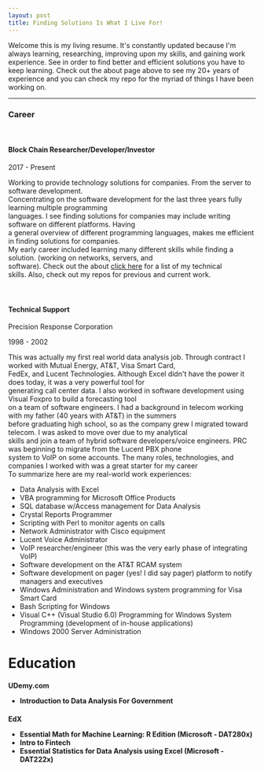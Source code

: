 ```yaml
---
layout: post
title: Finding Solutions Is What I Live For!
---
```


Welcome this is my living resume. It's constantly updated because I'm always learning, researching, improving upon my skills, and gaining work experience.
See in order to find better and efficient solutions you have to keep learning. Check out the about page above to see
my 20+ years of experience and you can check my repo for the myriad of things I have been working on.

-----------------------------------------------------------------
<h3>Career</h3>
<br>
<h4>Block Chain Researcher/Developer/Investor</h4>
<p>2017 - Present</p>
<p>Working to provide technology solutions for companies. From the server to software development.<br>
  Concentrating on the software development for the last three years fully learning multiple programming<br>
  languages. I see finding solutions for companies may include writing software on different platforms. Having<br>
  a general overview of different programming languages, makes me efficient in finding solutions for companies.<br>
  My early career included learning many different skills while finding a solution. (working on networks, servers, and <br>
  software). Check out the about <a href="https://althetinkerer.github.io/about/">click here</a> for a list of my technical<br>
  skills. Also, check out my repos for previous and current work.
  <br>
  <br>
  <br>
  <h4>Technical Support</h4>
  <p>Precision Response Corporation</p>
  <p>1998 - 2002</p>
  <p>This was actually my first real world data analysis job. Through contract I worked with Mutual Energy, AT&T, Visa Smart Card,<br>
    FedEx, and Lucent Technologies. Although Excel didn't have the power it does today, it was a very powerful tool for<br>
    generating call center data. I also worked in software development using Visual Foxpro to build a forecasting tool<br>
    on a team of software engineers. I had a background in telecom working with my father (40 years with AT&T) in the summers<br>
     before graduating high school, so as the company grew I migrated toward telecom. I was asked to move over due to my analytical<br>
    skills and join a team of hybrid software developers/voice engineers. PRC was beginning to migrate from the Lucent PBX phone<br>
    system to VoIP on some accounts. The many roles, technologies, and companies I worked with was a great starter for my career<br>
    To summarize here are my real-world work experiences:
  <ul>
    <li>Data Analysis with Excel</li>
    <li>VBA programming for Microsoft Office Products</li>
    <li>SQL database w/Access management for Data Analysis</li>
    <li>Crystal Reports Programmer</li>
    <li>Scripting with Perl to monitor agents on calls</li>
    <li>Network Administrator with Cisco equipment</li>
    <li>Lucent Voice Administrator</li>
    <li>VoIP researcher/engineer (this was the very early phase of integrating VoIP)</li>
    <li>Software development on the AT&T RCAM system</li>
    <li>Software development on pager (yes! I did say pager) platform to notify managers and executives</li>
    <li>Windows Administration and Windows system programming for Visa Smart Card</li>
    <li>Bash Scripting for Windows</li>
    <li>Visual C++ (Visual Studio 6.0) Programming for Windows System Programming (development of in-house applications)</li>
    <li>Windows 2000 Server Administration
  </ul>
    
    
# Education

<h4>UDemy.com
  <ul>
    <li>Introduction to Data Analysis For Government</li>
  </ul>
<h4>EdX
  <ul>
    <li>Essential Math for Machine Learning: R Edition (Microsoft -  DAT280x)</li>
    <li>Intro to Fintech</li>
    <li>Essential Statistics for Data Analysis using Excel (Microsoft -  DAT222x)</li>
  </ul>
